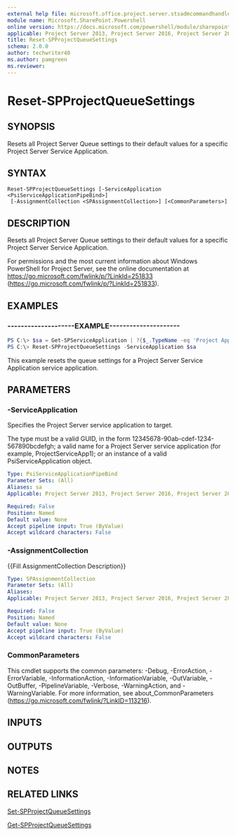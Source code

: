 ```yaml
---
external help file: microsoft.office.project.server.stsadmcommandhandler.dll-help.xml
module name: Microsoft.SharePoint.Powershell
online version: https://docs.microsoft.com/powershell/module/sharepoint-server/reset-spprojectqueuesettings
applicable: Project Server 2013, Project Server 2016, Project Server 2019
title: Reset-SPProjectQueueSettings
schema: 2.0.0
author: techwriter40
ms.author: pamgreen
ms.reviewer: 
---
```


# Reset-SPProjectQueueSettings

## SYNOPSIS
Resets all Project Server Queue settings to their default values for a specific Project Server Service Application.


## SYNTAX

```
Reset-SPProjectQueueSettings [-ServiceApplication <PsiServiceApplicationPipeBind>]
 [-AssignmentCollection <SPAssignmentCollection>] [<CommonParameters>]
```

## DESCRIPTION
Resets all Project Server Queue settings to their default values for a specific Project Server Service Application.

For permissions and the most current information about Windows PowerShell for Project Server, see the online documentation at https://go.microsoft.com/fwlink/p/?LinkId=251833 (https://go.microsoft.com/fwlink/p/?LinkId=251833).


## EXAMPLES

### --------------------EXAMPLE---------------------
```powershell
PS C:\> $sa = Get-SPServiceApplication | ?{$_.TypeName -eq 'Project Application Services'}
PS C:\> Reset-SPProjectQueueSettings -ServiceApplication $sa
```

This example resets the queue settings for a Project Server Service Application service application.


## PARAMETERS

### -ServiceApplication
Specifies the Project Server service application to target.

The type must be a valid GUID, in the form 12345678-90ab-cdef-1234-567890bcdefgh; a valid name for a Project Server service application (for example, ProjectServiceApp1); or an instance of a valid PsiServiceApplication object.

```yaml
Type: PsiServiceApplicationPipeBind
Parameter Sets: (All)
Aliases: sa
Applicable: Project Server 2013, Project Server 2016, Project Server 2019

Required: False
Position: Named
Default value: None
Accept pipeline input: True (ByValue)
Accept wildcard characters: False
```

### -AssignmentCollection
{{Fill AssignmentCollection Description}}

```yaml
Type: SPAssignmentCollection
Parameter Sets: (All)
Aliases: 
Applicable: Project Server 2013, Project Server 2016, Project Server 2019

Required: False
Position: Named
Default value: None
Accept pipeline input: True (ByValue)
Accept wildcard characters: False
```

### CommonParameters
This cmdlet supports the common parameters: -Debug, -ErrorAction, -ErrorVariable, -InformationAction, -InformationVariable, -OutVariable, -OutBuffer, -PipelineVariable, -Verbose, -WarningAction, and -WarningVariable. For more information, see about_CommonParameters (https://go.microsoft.com/fwlink/?LinkID=113216).

## INPUTS

## OUTPUTS

## NOTES

## RELATED LINKS

[Set-SPProjectQueueSettings](Set-SPProjectQueueSettings.md)

[Get-SPProjectQueueSettings](Get-SPProjectQueueSettings.md)
